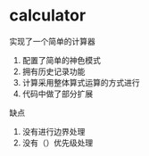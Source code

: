 # calculator

实现了一个简单的计算器
1. 配置了简单的神色模式
2. 拥有历史记录功能
3. 计算采用整体算式运算的方式进行
4. 代码中做了部分扩展

缺点
1. 没有进行边界处理
2. 没有（）优先级处理
